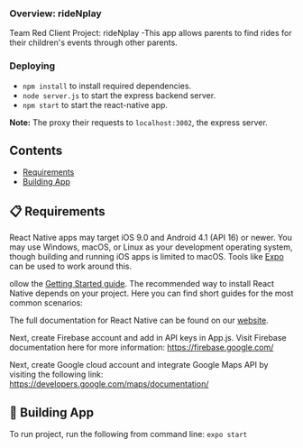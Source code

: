 ### Overview: rideNplay
Team Red Client Project: rideNplay
	-This app allows parents to find rides for their children's events through other parents.

### Deploying
* `npm install` to install required dependencies.
* `node server.js` to start the express backend server.
* `npm start` to start the react-native app.

**Note:** The proxy their requests to `localhost:3002`, the express server.


## Contents

- [Requirements](#-requirements)
- [Building App](#-building-your-first-react-native-app)


## 📋 Requirements

React Native apps may target iOS 9.0 and Android 4.1 (API 16) or newer. You may use Windows, macOS, or Linux as your development operating system, though building and running iOS apps is limited to macOS. Tools like [Expo](https://expo.io) can be used to work around this.

ollow the [Getting Started guide](https://facebook.github.io/react-native/docs/getting-started.html). The recommended way to install React Native depends on your project. Here you can find short guides for the most common scenarios:

The full documentation for React Native can be found on our [website][docs].


[docs]: https://facebook.github.io/react-native/docs/getting-started.html
[r-docs]: https://reactjs.org/docs/getting-started.html
[repo-website]: https://github.com/facebook/react-native-website

Next, create Firebase account and add in API keys in App.js. Visit Firebase documentation here for more information: https://firebase.google.com/

Next, create Google cloud account and integrate Google Maps API by visiting the following link: https://developers.google.com/maps/documentation/

## 🎉 Building App

To run project, run the following from command line:
`expo start`
